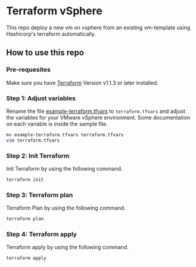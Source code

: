# Terraform vSphere

This repo deploy a new vm on vsphere from an existing vm-template  using Hashicorp's terraform automatically.

## How to use this repo

### Pre-requesites

Make sure you have [Terraform](https://learn.hashicorp.com/tutorials/terraform/install-cli) Version v1.1.3 or later installed.

### Step 1: Adjust variables

Rename the file [example-terraform.tfvars](example-terraform.tfvars) to `terraform.tfvars` and adjust the variables for your VMware vSphere environment. Some documentation on each variable is inside the sample file.
```bash
mv example-terraform.tfvars terraform.tfvars
vim terraform.tfvars
```

### Step 2: Init Terraform

Init Terraform by using the following command.
```bash
terraform init
```

### Step 3: Terraform plan

Terraform Plan by using the following command.
```bash
terraform plan
```

### Step 4: Terraform apply

Terraform apply by using the following command.
```bash
terraform apply
```